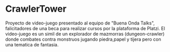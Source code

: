 # CrawlerTower
 Proyecto de video-juego presentado al equipo de "Buena Onda Talks", falicitadores de una beca para realizar cursos por la plataforma de Platzi. El video-juego es un simil de un explorador de mazmorras (dungeon-crawler) donde combates contra monstruos jugando piedra,papel y tijera pero con una tematica de fantasia.
